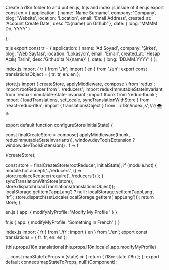 
 Create a i18n folder to and put en.js, tr.js and index.js inside of it
 en.js
 export const en = {
    application: {
      name: 'Name Surname',
      company: 'Company',
      blog: 'Website',
      location: 'Location',
      email: 'Email Address',
      created_at: 'Account Create Date',
      desc:'%{name} on Github'
    },
    date: {
      long: 'MMMM Do, YYYY'
    }
    
  };

 tr.js
 export const tr = {
    application: {
      name: 'Ad Soyad',
      company: 'Şirket',
      blog: 'Web Sayfası',
      location: 'Lokasyon',
      email: 'Email',
      created_at: 'Hesap Açılış Tarihi',
      desc:'Github\'ta %{name}'
    },
    date: {
      long: 'DD.MM.YYYY'
    }
  };

index.js
import { tr } from './tr';
import { en } from './en';
export const translationsObject = {
    tr: tr,
    en: en
};

store.js
import { createStore, applyMiddleware, compose } from 'redux';
import rootReducer from '../reducers';
import reduxImmutableStateInvariant from 'redux-immutable-state-invariant';
import thunk from 'redux-thunk';
import { loadTranslations, setLocale, syncTranslationWithStore } from 'react-redux-i18n';
import { translationsObject } from '../i18n/index.js';//⛄🌨❄ 

export default function configureStore(initialState) {

  const finalCreateStore = compose(
    applyMiddleware(thunk, reduxImmutableStateInvariant()),
    window.devToolsExtension ? window.devToolsExtension() : f => f

  )(createStore);


  const store = finalCreateStore(rootReducer, initialState);
  if (module.hot) {
    module.hot.accept('../reducers', () =>
      store.replaceReducer(require('../reducers'))
    );
  }
  syncTranslationWithStore(store);
  store.dispatch(loadTranslations(translationsObject));
  localStorage.getItem('appLang') ? null : localStorage.setItem('appLang', 'tr');
  store.dispatch(setLocale(localStorage.getItem('appLang')));
  return store;
}


en.js
{
  app: {
    modifyMyProfile: 'Modify My Profile '
  }
}

fr.js
{
  app: {
    modifyMyProfile: 'Something in French'
  }
}

index.js
import { fr } from './fr';
import { en } from './en';
export const translations = {
    fr: fr,
    en: en
};


<span>{this.props.i18n.translations[this.props.i18n.locale].app.modifyMyProfile}</span>

...
const mapStateToProps = (state) => {
    return { 
        i18n: state.i18n
    };
};
export default connect(mapStateToProps, null)(Component);
